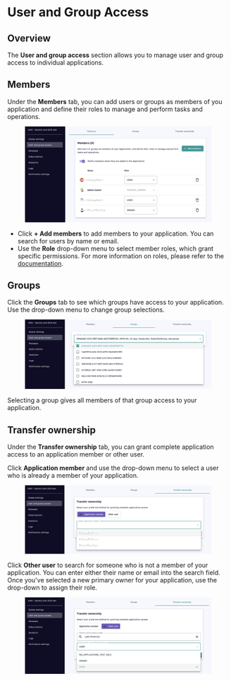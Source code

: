 # User and Group Access

## Overview

The **User and group access** section allows you to manage user and group access to individual applications.

## Members

Under the **Members** tab, you can add users or groups as members of you application and define their roles to manage and perform tasks and operations.

<figure><img src="../../.gitbook/assets/1 group.png" alt=""><figcaption></figcaption></figure>

* Click **+ Add members** to add members to your application. You can search for users by name or email.&#x20;
* Use the **Role** drop-down menu to select member roles, which grant specific permissions. For more information on roles, please refer to the [documentation](../../configure-and-manage-the-platform/manage-organizations-and-environments/user-management.md#roles).

## Groups

Click the **Groups** tab to see which groups have access to your application. Use the drop-down menu to change group selections.&#x20;

<figure><img src="../../.gitbook/assets/1 group 2.png" alt=""><figcaption></figcaption></figure>

Selecting a group gives all members of that group access to your application.

## Transfer ownership

Under the **Transfer ownership** tab, you can grant complete application access to an application member or other user.&#x20;

Click **Application member** and use the drop-down menu to select a user who is already a member of your application.&#x20;

<figure><img src="../../.gitbook/assets/1 group 3.png" alt=""><figcaption></figcaption></figure>

Click **Other user** to search for someone who is not a member of your application. You can enter either their name or email into the search field. Once you've selected a new primary owner for your application, use the drop-down to assign their role.

<figure><img src="../../.gitbook/assets/1 group 4.png" alt=""><figcaption></figcaption></figure>

